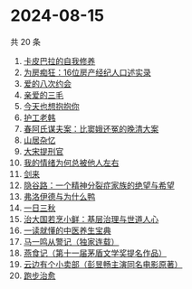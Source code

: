# 2024-08-15

共 20 条

<!-- BEGIN WEREAD -->
<!-- 最后更新时间 2024-08-15 00:01:31 +0800 -->
1. [卡皮巴拉的自我修养](https://weread.qq.com/web/bookDetail/1ae32440813ab912ag0174db)
1. [为房痴狂：16位房产经纪人口述实录](https://weread.qq.com/web/bookDetail/54732a60813ab912ag018a73)
1. [爱的八次约会](https://weread.qq.com/web/bookDetail/dfc32660720582eadfcb192)
1. [亲爱的三毛](https://weread.qq.com/web/bookDetail/14832ff071551cb01481f7b)
1. [今天也想抱抱你](https://weread.qq.com/web/bookDetail/9bc32b40813ab9132g010e03)
1. [护工老韩](https://weread.qq.com/web/bookDetail/52032630813ab914bg018404)
1. [春阿氏谋夫案：比窦娥还冤的晚清大案](https://weread.qq.com/web/bookDetail/9bd32550813ab9125g0172e5)
1. [山居杂忆](https://weread.qq.com/web/bookDetail/90432270813ab8a7eg018ba7)
1. [大宋提刑官](https://weread.qq.com/web/bookDetail/b4a325e0813ab91a3g0157eb)
1. [我的情绪为何总被他人左右](https://weread.qq.com/web/bookDetail/85e32e605b3df285e3e7b8e)
1. [剑来](https://weread.qq.com/web/bookDetail/8e5326b07153adcf8e53d42)
1. [隐谷路：一个精神分裂症家族的绝望与希望](https://weread.qq.com/web/bookDetail/30932a107277087d30980f9)
1. [弗洛伊德与为什么鸭](https://weread.qq.com/web/bookDetail/c8c32310813ab8250g018eec)
1. [一日三秋](https://weread.qq.com/web/bookDetail/d0632c2072672b91d060472)
1. [治大国若烹小鲜：基层治理与世道人心](https://weread.qq.com/web/bookDetail/57e32aa0813ab75ddg010a4d)
1. [一读就懂的中医养生宝典](https://weread.qq.com/web/bookDetail/00f32900813ab909eg018e04)
1. [马一鸣从警记（独家连载）](https://weread.qq.com/web/bookDetail/1a632c20813ab7cf9g01532f)
1. [燕食记（第十一届茅盾文学奖提名作品）](https://weread.qq.com/web/bookDetail/05f32020813ab9135g0152ff)
1. [云边有个小卖部（彭昱畅主演同名电影原著）](https://weread.qq.com/web/bookDetail/bab32a3071628416babd854)
1. [跑步治愈](https://weread.qq.com/web/bookDetail/a87328f072047500a87ee64)
<!-- END WEREAD -->
